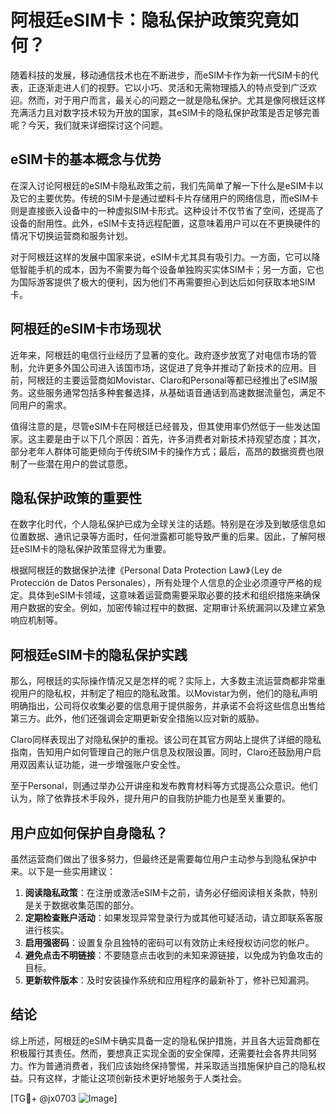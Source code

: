 # 阿根廷eSIM卡：隐私保护政策究竟如何？

随着科技的发展，移动通信技术也在不断进步，而eSIM卡作为新一代SIM卡的代表，正逐渐走进人们的视野。它以小巧、灵活和无需物理插入的特点受到广泛欢迎。然而，对于用户而言，最关心的问题之一就是隐私保护。尤其是像阿根廷这样充满活力且对数字技术较为开放的国家，其eSIM卡的隐私保护政策是否足够完善呢？今天，我们就来详细探讨这个问题。

## eSIM卡的基本概念与优势

在深入讨论阿根廷的eSIM卡隐私政策之前，我们先简单了解一下什么是eSIM卡以及它的主要优势。传统的SIM卡是通过塑料卡片存储用户的网络信息，而eSIM卡则是直接嵌入设备中的一种虚拟SIM卡形式。这种设计不仅节省了空间，还提高了设备的耐用性。此外，eSIM卡支持远程配置，这意味着用户可以在不更换硬件的情况下切换运营商和服务计划。

对于阿根廷这样的发展中国家来说，eSIM卡尤其具有吸引力。一方面，它可以降低智能手机的成本，因为不需要为每个设备单独购买实体SIM卡；另一方面，它也为国际游客提供了极大的便利，因为他们不再需要担心到达后如何获取本地SIM卡。

## 阿根廷的eSIM卡市场现状

近年来，阿根廷的电信行业经历了显著的变化。政府逐步放宽了对电信市场的管制，允许更多外国公司进入该国市场，这促进了竞争并推动了新技术的应用。目前，阿根廷的主要运营商如Movistar、Claro和Personal等都已经推出了eSIM服务。这些服务通常包括多种套餐选择，从基础语音通话到高速数据流量包，满足不同用户的需求。

值得注意的是，尽管eSIM卡在阿根廷已经普及，但其使用率仍然低于一些发达国家。这主要是由于以下几个原因：首先，许多消费者对新技术持观望态度；其次，部分老年人群体可能更倾向于传统SIM卡的操作方式；最后，高昂的数据资费也限制了一些潜在用户的尝试意愿。

## 隐私保护政策的重要性

在数字化时代，个人隐私保护已成为全球关注的话题。特别是在涉及到敏感信息如位置数据、通讯记录等方面时，任何泄露都可能导致严重的后果。因此，了解阿根廷eSIM卡的隐私保护政策显得尤为重要。

根据阿根廷的数据保护法律《Personal Data Protection Law》（Ley de Protección de Datos Personales），所有处理个人信息的企业必须遵守严格的规定。具体到eSIM卡领域，这意味着运营商需要采取必要的技术和组织措施来确保用户数据的安全。例如，加密传输过程中的数据、定期审计系统漏洞以及建立紧急响应机制等。

## 阿根廷eSIM卡的隐私保护实践

那么，阿根廷的实际操作情况又是怎样的呢？实际上，大多数主流运营商都非常重视用户的隐私权，并制定了相应的隐私政策。以Movistar为例，他们的隐私声明明确指出，公司将仅收集必要的信息用于提供服务，并承诺不会将这些信息出售给第三方。此外，他们还强调会定期更新安全措施以应对新的威胁。

Claro同样表现出了对隐私保护的重视。该公司在其官方网站上提供了详细的隐私指南，告知用户如何管理自己的账户信息及权限设置。同时，Claro还鼓励用户启用双因素认证功能，进一步增强账户安全性。

至于Personal，则通过举办公开讲座和发布教育材料等方式提高公众意识。他们认为，除了依靠技术手段外，提升用户的自我防护能力也是至关重要的。

## 用户应如何保护自身隐私？

虽然运营商们做出了很多努力，但最终还是需要每位用户主动参与到隐私保护中来。以下是一些实用建议：

1. **阅读隐私政策**：在注册或激活eSIM卡之前，请务必仔细阅读相关条款，特别是关于数据收集范围的部分。
2. **定期检查账户活动**：如果发现异常登录行为或其他可疑活动，请立即联系客服进行核实。
3. **启用强密码**：设置复杂且独特的密码可以有效防止未经授权访问您的帐户。
4. **避免点击不明链接**：不要随意点击收到的未知来源链接，以免成为钓鱼攻击的目标。
5. **更新软件版本**：及时安装操作系统和应用程序的最新补丁，修补已知漏洞。

## 结论

综上所述，阿根廷的eSIM卡确实具备一定的隐私保护措施，并且各大运营商都在积极履行其责任。然而，要想真正实现全面的安全保障，还需要社会各界共同努力。作为普通消费者，我们应该始终保持警惕，并采取适当措施保护自己的隐私权益。只有这样，才能让这项创新技术更好地服务于人类社会。

[TG💪+ @jx0703 ![Image](https://github.com/user-attachments/assets/dbca1d08-cadb-493c-b0ec-ad6f7a83f270)]